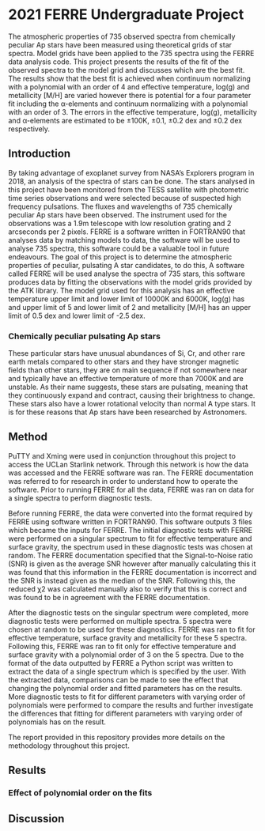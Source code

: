 # 2021 FERRE Undergraduate Project

The atmospheric properties of 735 observed spectra from chemically peculiar Ap stars have been measured using theoretical grids of star spectra. Model grids have been applied to the 735 spectra using the FERRE data analysis code. This project presents the results of the fit of the observed spectra to the model grid and discusses which are the best fit. The results show that the best fit is achieved when continuum normalizing with a polynomial with an order of 4 and effective temperature, log(g) and metallicity [M/H] are varied however there is potential for a four parameter fit including the α-elements and continuum normalizing with a polynomial with an order of 3. The errors in the effective temperature, log(g), metallicity and α-elements are estimated to be ±100K, ±0.1, ±0.2 dex and ±0.2 dex respectively.

## Introduction

By taking advantage of exoplanet survey from NASA’s Explorers program in 2018, an analysis of the spectra of stars can be done. The stars analysed in this project have been monitored from the TESS satellite with photometric time series observations and were selected because of suspected high frequency pulsations. The fluxes and wavelengths of 735 chemically peculiar Ap stars have been observed. The instrument used for the observations was a 1.9m telescope with low resolution grating and 2 arcseconds per 2 pixels. FERRE is a software written in FORTRAN90 that analyses data by matching models to data, the software will be used to analyse 735 spectra, this software could be a valuable tool in future endeavours. The goal of this project is to determine the atmospheric properties of peculiar, pulsating A star candidates, to do this, A software called FERRE will be used analyse the spectra of 735 stars, this software produces data by fitting the observations with the model grids provided by the ATK library. The model grid used for this analysis has an effective temperature upper limit and lower limit of 10000K and 6000K, log(g) has and upper limit of 5 and lower limit of 2 and metallicity [M/H] has an upper limit of 0.5 dex and lower limit of -2.5 dex.

### Chemically peculiar pulsating Ap stars 

These particular stars have unusual abundances of Si, Cr, and other rare earth metals compared to other stars and they have stronger magnetic fields than other stars, they are on main sequence if not somewhere near and typically have an effective temperature of more than 7000K and are unstable. As their name suggests, these stars are pulsating, meaning that they continuously expand and contract, causing their brightness to change. These stars also have a lower rotational velocity than normal A type stars. It is for these reasons that Ap stars have been researched by Astronomers.

## Method

PuTTY and Xming were used in conjunction throughout this project to access the UCLan Starlink network. Through this network is how the data was accessed and the FERRE software was ran. The FERRE documentation was referred to for research in order to understand how to operate the software. Prior to running FERRE for all the data, FERRE was ran on data for a single spectra to perform diagnostic tests.

Before running FERRE, the data were converted into the format required by FERRE using software written in FORTRAN90. This software outputs 3 files which became the inputs for FERRE. The initial diagnostic tests with FERRE were performed on a singular spectrum to fit for effective temperature and surface gravity, the spectrum used in these diagnostic tests was chosen at random. The FERRE documentation specified that the Signal-to-Noise ratio (SNR) is given as the average SNR however after manually calculating this it was found that this information in the FERRE documentation is incorrect and the SNR is instead given as the median of the SNR. Following this, the reduced χ2 was calculated manually also to verify that this is correct and was found to be in agreement with the FERRE documentation.

After the diagnostic tests on the singular spectrum were completed, more diagnostic tests were performed on multiple spectra. 5 spectra were chosen at random to be used for these diagnostics. FERRE was ran to fit for effective temperature, surface gravity and metallicity for these 5 spectra. Following this, FERRE was ran to fit only for effective temperature and surface gravity with a polynomial order of 3 on the 5 spectra. Due to the format of the data outputted by FERRE a Python script was written to extract the data of a single spectrum which is specified by the user. With the extracted data, comparisons can be made to see the effect that changing the polynomial order and fitted parameters has on the results. More diagnostic tests to fit for different parameters with varying order of polynomials were performed to compare the results and further investigate the differences that fitting for different parameters with varying order of polynomials has on the result.

The report provided in this repository provides more details on the methodology throughout this project.

## Results

### Effect of polynomial order on the fits

## Discussion
